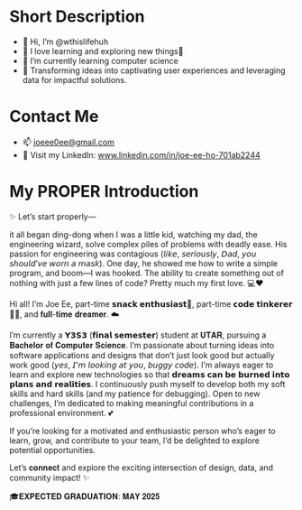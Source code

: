 # Short Description
- 👋 Hi, I’m @wthislifehuh
- 👀 I love learning and exploring new things🚀
- 🌱 I’m currently learning computer science
- 🎨 Transforming ideas into captivating user experiences and leveraging data for impactful solutions.

# Contact Me
- 📫 joeee0ee@gmail.com
- 🤗 Visit my LinkedIn: www.linkedin.com/in/joe-ee-ho-701ab2244

# My PROPER Introduction

✨ Let’s start properly—

it all began ding-dong when I was a little kid, watching my dad, the engineering wizard, solve complex piles of problems with deadly ease. His passion for engineering was contagious (𝘭𝘪𝘬𝘦, 𝘴𝘦𝘳𝘪𝘰𝘶𝘴𝘭𝘺, 𝘋𝘢𝘥, 𝘺𝘰𝘶 𝘴𝘩𝘰𝘶𝘭𝘥’𝘷𝘦 𝘸𝘰𝘳𝘯 𝘢 𝘮𝘢𝘴𝘬). One day, he showed me how to write a simple program, and boom—I was hooked. The ability to create something out of nothing with just a few lines of code? Pretty much my first love. 💻❤️

Hi all! I’m Joe Ee, part-time 𝘀𝗻𝗮𝗰𝗸 𝗲𝗻𝘁𝗵𝘂𝘀𝗶𝗮𝘀𝘁🍧, part-time 𝗰𝗼𝗱𝗲 𝘁𝗶𝗻𝗸𝗲𝗿𝗲𝗿👩‍💻, and 𝐟𝐮𝐥𝐥-𝐭𝐢𝐦𝐞 𝐝𝐫𝐞𝐚𝐦𝐞𝐫. ☁️

I’m currently a 𝗬𝟯𝗦𝟯 (𝗳𝗶𝗻𝗮𝗹 𝘀𝗲𝗺𝗲𝘀𝘁𝗲𝗿) student at 𝐔𝐓𝐀𝐑, pursuing a 𝐁𝐚𝐜𝐡𝐞𝐥𝐨𝐫 𝐨𝐟 𝐂𝐨𝐦𝐩𝐮𝐭𝐞𝐫 𝐒𝐜𝐢𝐞𝐧𝐜𝐞. I’m passionate about turning ideas into software applications and designs that don’t just look good but actually work good (𝘺𝘦𝘴, 𝘐’𝘮 𝘭𝘰𝘰𝘬𝘪𝘯𝘨 𝘢𝘵 𝘺𝘰𝘶, 𝘣𝘶𝘨𝘨𝘺 𝘤𝘰𝘥𝘦). I’m always eager to learn and explore new technologies so that 𝗱𝗿𝗲𝗮𝗺𝘀 𝗰𝗮𝗻 𝗯𝗲 𝗯𝘂𝗿𝗻𝗲𝗱 𝗶𝗻𝘁𝗼 𝗽𝗹𝗮𝗻𝘀 𝗮𝗻𝗱 𝗿𝗲𝗮𝗹𝗶𝘁𝗶𝗲𝘀. I continuously push myself to develop both my soft skills and hard skills (and my patience for debugging). Open to new challenges, I’m dedicated to making meaningful contributions in a professional environment. 💕

If you’re looking for a motivated and enthusiastic person who’s eager to learn, grow, and contribute to your team, I’d be delighted to explore potential opportunities. 

Let’s 𝐜𝐨𝐧𝐧𝐞𝐜𝐭 and explore the exciting intersection of design, data, and community impact! ✨

🎓𝐄𝐗𝐏𝐄𝐂𝐓𝐄𝐃 𝐆𝐑𝐀𝐃𝐔𝐀𝐓𝐈𝐎𝐍: 𝐌𝐀𝐘 𝟐𝟎𝟐𝟓
